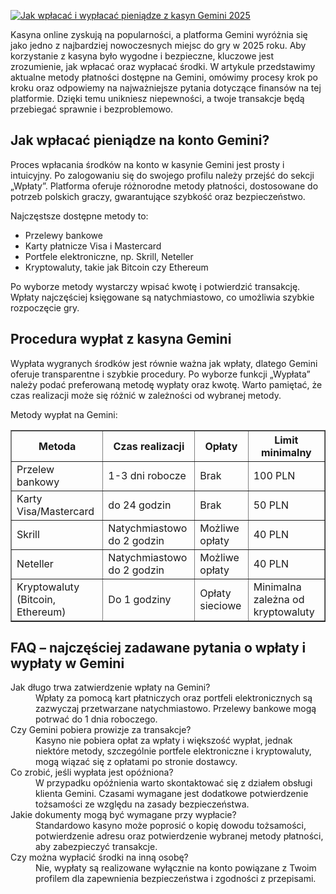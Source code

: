 [![Jak wpłacać i wypłacać pieniądze z kasyn Gemini 2025](https://123-caf.pages.dev/gitsignup.png)](https://vrmoo.ru/Bt82HjjY)

<div> <p>Kasyna online zyskują na popularności, a platforma Gemini wyróżnia się jako jedno z najbardziej nowoczesnych miejsc do gry w 2025 roku. Aby korzystanie z kasyna było wygodne i bezpieczne, kluczowe jest zrozumienie, jak wpłacać oraz wypłacać środki. W artykule przedstawimy aktualne metody płatności dostępne na Gemini, omówimy procesy krok po kroku oraz odpowiemy na najważniejsze pytania dotyczące finansów na tej platformie. Dzięki temu unikniesz niepewności, a twoje transakcje będą przebiegać sprawnie i bezproblemowo.</p>  <h2>Jak wpłacać pieniądze na konto Gemini?</h2> <p>Proces wpłacania środków na konto w kasynie Gemini jest prosty i intuicyjny. Po zalogowaniu się do swojego profilu należy przejść do sekcji „Wpłaty”. Platforma oferuje różnorodne metody płatności, dostosowane do potrzeb polskich graczy, gwarantujące szybkość oraz bezpieczeństwo.</p> <p>Najczęstsze dostępne metody to:</p> <ul>   <li>Przelewy bankowe</li>   <li>Karty płatnicze Visa i Mastercard</li>   <li>Portfele elektroniczne, np. Skrill, Neteller</li>   <li>Kryptowaluty, takie jak Bitcoin czy Ethereum</li> </ul> <p>Po wyborze metody wystarczy wpisać kwotę i potwierdzić transakcję. Wpłaty najczęściej księgowane są natychmiastowo, co umożliwia szybkie rozpoczęcie gry.</p>  <h2>Procedura wypłat z kasyna Gemini</h2> <p>Wypłata wygranych środków jest równie ważna jak wpłaty, dlatego Gemini oferuje transparentne i szybkie procedury. Po wyborze funkcji „Wypłata” należy podać preferowaną metodę wypłaty oraz kwotę. Warto pamiętać, że czas realizacji może się różnić w zależności od wybranej metody.</p>  <p>Metody wypłat na Gemini:</p> <table border="1" cellpadding="5" cellspacing="0">   <tr>     <th>Metoda</th>     <th>Czas realizacji</th>     <th>Opłaty</th>     <th>Limit minimalny</th>   </tr>   <tr>     <td>Przelew bankowy</td>     <td>1-3 dni robocze</td>     <td>Brak</td>     <td>100 PLN</td>   </tr>   <tr>     <td>Karty Visa/Mastercard</td>     <td>do 24 godzin</td>     <td>Brak</td>     <td>50 PLN</td>   </tr>   <tr>     <td>Skrill</td>     <td>Natychmiastowo do 2 godzin</td>     <td>Możliwe opłaty</td>     <td>40 PLN</td>   </tr>   <tr>     <td>Neteller</td>     <td>Natychmiastowo do 2 godzin</td>     <td>Możliwe opłaty</td>     <td>40 PLN</td>   </tr>   <tr>     <td>Kryptowaluty (Bitcoin, Ethereum)</td>     <td>Do 1 godziny</td>     <td>Opłaty sieciowe</td>     <td>Minimalna zależna od kryptowaluty</td>   </tr> </table>  <h2>FAQ – najczęściej zadawane pytania o wpłaty i wypłaty w Gemini</h2> <dl>   <dt>Jak długo trwa zatwierdzenie wpłaty na Gemini?</dt>   <dd>Wpłaty za pomocą kart płatniczych oraz portfeli elektronicznych są zazwyczaj przetwarzane natychmiastowo. Przelewy bankowe mogą potrwać do 1 dnia roboczego.</dd>      <dt>Czy Gemini pobiera prowizje za transakcje?</dt>   <dd>Kasyno nie pobiera opłat za wpłaty i większość wypłat, jednak niektóre metody, szczególnie portfele elektroniczne i kryptowaluty, mogą wiązać się z opłatami po stronie dostawcy.</dd>      <dt>Co zrobić, jeśli wypłata jest opóźniona?</dt>   <dd>W przypadku opóźnienia warto skontaktować się z działem obsługi klienta Gemini. Czasami wymagane jest dodatkowe potwierdzenie tożsamości ze względu na zasady bezpieczeństwa.</dd>      <dt>Jakie dokumenty mogą być wymagane przy wypłacie?</dt>   <dd>Standardowo kasyno może poprosić o kopię dowodu tożsamości, potwierdzenie adresu oraz potwierdzenie wybranej metody płatności, aby zabezpieczyć transakcje.</dd>      <dt>Czy można wypłacić środki na inną osobę?</dt>   <dd>Nie, wypłaty są realizowane wyłącznie na konto powiązane z Twoim profilem dla zapewnienia bezpieczeństwa i zgodności z przepisami.</dd> </dl> </div>